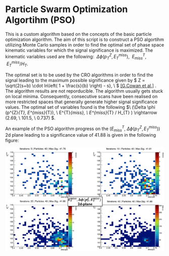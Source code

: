 

# Particle Swarm Optimization Algortihm (PSO)

This is a custom algorithm based on the concepts of the basic particle optimization 
algorithm. The aim of this script is to construct a PSO algortihm utilizing Monte Carlo samples in order to find the 
optimal set of phase space kinematic variables for which the signal significance is 
maximized. The kinematic variables used are the following: $\ \Delta \phi (p^{Z}_{T}, E^{miss}_{T})$, $\ E^{T}_{miss}$, $\ E^{miss}_{T} / H_{T}$.

The optimal set is to be used by the CRO algorithms in order to find the signal leading to the maximum possible significance given by $ Z = \sqrt{2(s+b) \cdot ln\left( 1 + \frac{s}{b} \right) - s}, \ $ [[G.Cowan et al.]](https://arxiv.org/abs/1007.1727)
. The algorithm results are not reporducible. The algorithm usually gets stuck on local minima. Consequently, consecutive scans have been realised on more restricted spaces that generally generate higher signal significance values. The optimal set of variables found is the following $\ (\Delta \phi (p^{Z}_{T}, E^{miss}_{T}), \ E^{T}_{miss}, \ E^{miss}_{T} / H_{T} ) \rightarrow (2.69, \ 101.5, \ 0.737) $. 
 
An example of the PSO algorithm progress on the $(E^{T}_{miss}, \ \Delta \phi (p^{Z}_{T}, E^{miss}_{T}))$ 2d plane leading to a significance value of 41.88 is given in the following figure:

![PSO progress](./PSO_progress.png)

